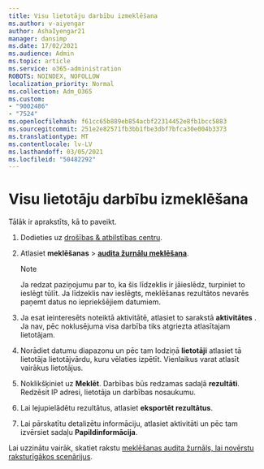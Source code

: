 ```yaml
---
title: Visu lietotāju darbību izmeklēšana
ms.author: v-aiyengar
author: AshaIyengar21
manager: dansimp
ms.date: 17/02/2021
ms.audience: Admin
ms.topic: article
ms.service: o365-administration
ROBOTS: NOINDEX, NOFOLLOW
localization_priority: Normal
ms.collection: Adm_O365
ms.custom:
- "9002486"
- "7524"
ms.openlocfilehash: f61cc65b889eb854acbf22314452e8fb1bcc5883
ms.sourcegitcommit: 251e2e82571fb3bb1fbe3dbf7bfca30e004b3373
ms.translationtype: MT
ms.contentlocale: lv-LV
ms.lasthandoff: 03/05/2021
ms.locfileid: "50482292"
---
```

# <a name="investigate-all-the-users-activities"></a>Visu lietotāju darbību izmeklēšana

Tālāk ir aprakstīts, kā to paveikt.

1. Dodieties uz [drošības & atbilstības centru](https://go.microsoft.com/fwlink/p/?linkid=2077143).
1. Atlasiet **meklēšanas**  >  **[audita žurnālu meklēšana](https://go.microsoft.com/fwlink/?linkid=2103759)**.
    > [!NOTE]
    > Ja redzat paziņojumu par to, ka šis līdzeklis ir jāieslēdz, turpiniet to ieslēgt tūlīt. Ja līdzeklis nav ieslēgts, meklēšanas rezultātos nevarēs paņemt datus no iepriekšējiem datumiem.

1. Ja esat ieinteresēts noteiktā aktivitātē, atlasiet to sarakstā **aktivitātes** . Ja nav, pēc noklusējuma visa darbība tiks atgriezta atlasītajam lietotājam.
1. Norādiet datumu diapazonu un pēc tam lodziņā **lietotāji** atlasiet tā lietotāja lietotājvārdu, kuru vēlaties izpētīt. Vienlaikus varat atlasīt vairākus lietotājus.
1. Noklikšķiniet uz **Meklēt**. Darbības būs redzamas sadaļā **rezultāti**. Redzēsit IP adresi, lietotāja un darbības nosaukumu.
1. Lai lejupielādētu rezultātus, atlasiet **eksportēt rezultātus**.
1. Lai pārskatītu detalizētu informāciju, atlasiet aktivitāti un pēc tam izvērsiet sadaļu **Papildinformācija**.

Lai uzzinātu vairāk, skatiet rakstu [meklēšanas audita žurnāls, lai novērstu raksturīgākos scenārijus](https://go.microsoft.com/fwlink/?linkid=2103944).